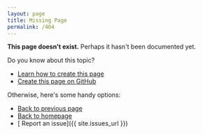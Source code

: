 ```yaml
---
layout: page
title: Missing Page
permalink: /404
---
```


**This page doesn't exist.** Perhaps it hasn't been documented yet.

Do you know about this topic?

* [<span class="fa fa-graduation-cap"></span> Learn how to create this page](/contribute/)
* [<span class="fab fa-github-alt"></span> Create this page on GitHub](https://github.com/EncycloFusion/encyclofusion.github.io/new/master/wiki)

Otherwise, here's some handy options:

* [<span class="fa fa-arrow-circle-left"></span> Back to previous page](javascript:history.go(-1))
* [<span class="fa fa-home"></span> Back to homepage](/)
* [<span class="fa fa-exclamation-circle"></span> Report an issue]({{ site.issues_url }})

